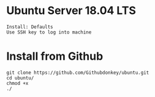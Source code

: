 # Ubuntu Server 18.04 LTS
```
Install: Defaults
Use SSH key to log into machine
```
	
# Install from Github
```
git clone https://github.com/Githubdonkey/ubuntu.git
cd ubuntu/
chmod +x
./
```